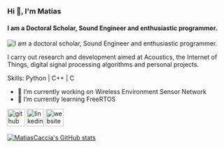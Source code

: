 ### Hi 👋, I'm Matias
#### I am a Doctoral Scholar, Sound Engineer and enthusiastic programmer.
![I am a doctoral scholar, Sound Engineer and enthusiastic programmer.](https://static.vecteezy.com/system/resources/thumbnails/000/701/690/small/abstract-polygonal-banner-background.jpg)

I carry out research and development aimed at Acoustics, the Internet of Things, digital signal processing algorithms and personal projects.

Skills: Python | C++ | C

- 🔭 I’m currently working on Wireless Environment Sensor Network 
- 🌱 I’m currently learning FreeRTOS 


[<img src='https://cdn.jsdelivr.net/npm/simple-icons@3.0.1/icons/github.svg' alt='github' height='40'>](https://github.com/MatiasCaccia)  [<img src='https://cdn.jsdelivr.net/npm/simple-icons@3.0.1/icons/linkedin.svg' alt='linkedin' height='40'>](https://www.linkedin.com/in/https://www.linkedin.com/in/matiascaccia//)  [<img src='https://cdn.jsdelivr.net/npm/simple-icons@3.0.1/icons/icloud.svg' alt='website' height='40'>](https://matiascaccia.wordpress.com/)  

[![MatiasCaccia's GitHub stats](https://github-readme-stats.vercel.app/api?username=MatiasCaccia)](https://github.com/anuraghazra/github-readme-stats)
